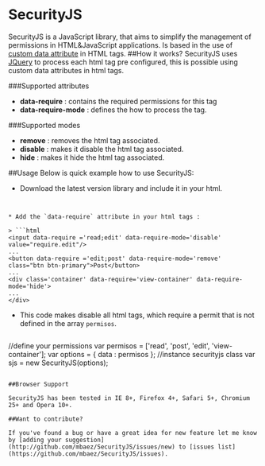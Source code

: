 SecurityJS
==========
SecurityJS is a JavaScript library, that aims to simplify the management of permissions in HTML&JavaScript applications. Is based in the use of
[custom data attribute](http://www.w3.org/html/wg/drafts/html/master/dom.html#embedding-custom-non-visible-data-with-the-data-*-attributes)
 in HTML tags.
##How it works?
SecurityJS uses [JQuery](http://jquery.com/) to process each html tag  pre configured,
this is possible  ​​using custom data attributes in html tags.

###Supported attributes
* **data-require** : contains the required permissions for this tag
* **data-require-mode** : defines the how to process the tag.

###Supported modes
* **remove** : removes the html tag associated.
* **disable** : makes it disable the html tag associated.
* **hide** : makes it hide the html tag associated.

##Usage
Below is quick example how to use SecurityJS:

* Download the latest version library and include it in your html.

> ```html
<script src="js/jquery.js"></script>
<script src="js/securityjs.js"></script>
```

* Add the `data-require` attribute in your html tags :

> ```html
<input data-require ='read;edit' data-require-mode='disable' value="require.edit"/>
...
<button data-require ='edit;post' data-require-mode='remove' class="btn btn-primary">Post</button>
...
<div class='container' data-require='view-container' data-require-mode='hide'>
...
</div>
```

* This code makes disable all html tags, which require a permit that is not defined in the array `permisos`.

> ```js
//define your permissions
var permisos = ['read', 'post', 'edit', 'view-container'];
var options = {
    data : permisos
};
//instance securityjs class
var sjs = new SecurityJS(options);
```

##Browser Support

SecurityJS has been tested in IE 8+, Firefox 4+, Safari 5+, Chromium 25+ and Opera 10+.

##Want to contribute?

If you've found a bug or have a great idea for new feature let me know by [adding your suggestion]
(http://github.com/mbaez/SecurityJS/issues/new) to [issues list](https://github.com/mbaez/SecurityJS/issues).
